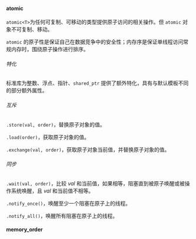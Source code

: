 #### atomic
`atomic<T>`为任何可复制、可移动的类型提供原子访问的相关操作。但 `atomic` 对象不可复制、移动。

`atomic` 的原子性是保证自己在数据竞争中的安全性；内存序是保证单线程访问常规内存时，围绕原子操作进行排序。

###### 特化
标准库为整数、浮点、指针、`shared_ptr` 提供了额外特化，具有与默认模板不同的部分额外属性。

###### 互斥
`.store(val, order)`，替换原子对象的值。

`.load(order)`，获取原子对象的值。

`.exchange(val, order)`，获取原子对象当前值，并替换原子对象的值。

###### 同步
`.wait(val, order)`，比较 _val_ 和当前值，如果相等，阻塞直到被原子唤醒或被操作系统唤醒，且 _val_ 和当前值不相等。

`.notify_once()`，唤醒至少一个阻塞在原子上的线程。

`.notify_all()`，唤醒所有阻塞在原子上的线程。

#### memory_order



